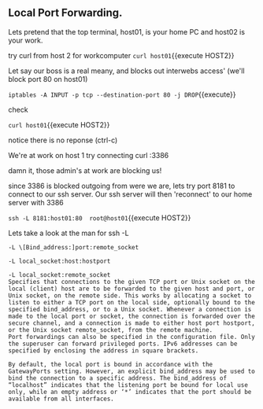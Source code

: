 ## Local Port Forwarding.

Lets pretend that the top terminal, host01, is your home PC 
and host02 is your work.

try curl from host 2  for workcomputer
`curl host01`{{execute HOST2}}


Let say our boss is a real meany, and blocks out interwebs access'
(we'll block port 80 on host01)

`iptables -A INPUT -p tcp --destination-port 80 -j DROP`{{execute}}


check

`curl host01`{{execute HOST2}}

notice there is no reponse (ctrl-c)


We're at work on host 1
try connecting
curl <ip>:3386

damn it, those admin's at work are blocking us!



since 3386 is blocked outgoing from were we are, lets try port 8181 to connect to our ssh server.
Our ssh server will then 'reconnect' to our home server with 3386

`ssh -L 8181:host01:80  root@host01`{{execute HOST2}}

Lets take a look at the man for ssh -L

``` 
-L \[Bind_address:]port:remote_socket
 
-L local_socket:host:hostport
 
-L local_socket:remote_socket
Specifies that connections to the given TCP port or Unix socket on the local (client) host are to be forwarded to the given host and port, or Unix socket, on the remote side. This works by allocating a socket to listen to either a TCP port on the local side, optionally bound to the specified bind_address, or to a Unix socket. Whenever a connection is made to the local port or socket, the connection is forwarded over the secure channel, and a connection is made to either host port hostport, or the Unix socket remote_socket, from the remote machine.
Port forwardings can also be specified in the configuration file. Only the superuser can forward privileged ports. IPv6 addresses can be specified by enclosing the address in square brackets.

By default, the local port is bound in accordance with the GatewayPorts setting. However, an explicit bind_address may be used to bind the connection to a specific address. The bind_address of “localhost” indicates that the listening port be bound for local use only, while an empty address or ‘*’ indicates that the port should be available from all interfaces.
```
